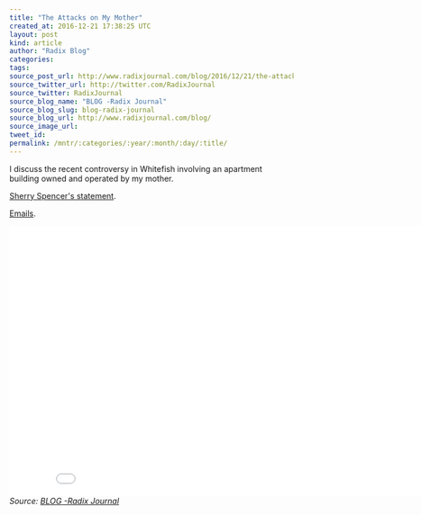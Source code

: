 ```yaml
---
title: "The Attacks on My Mother"
created_at: 2016-12-21 17:38:25 UTC
layout: post
kind: article
author: "Radix Blog"
categories: 
tags: 
source_post_url: http://www.radixjournal.com/blog/2016/12/21/the-attacks-on-my-mother
source_twitter_url: http://twitter.com/RadixJournal
source_twitter: RadixJournal
source_blog_name: "BLOG -Radix Journal"
source_blog_slug: blog-radix-journal
source_blog_url: http://www.radixjournal.com/blog/
source_image_url: 
tweet_id:
permalink: /mntr/:categories/:year/:month/:day/:title/
---
```

<p>I discuss the recent controversy in Whitefish involving an apartment building owned and operated by my mother.</p>
<p><a href="https://medium.com/@recnepss/does-love-really-live-here-fff159563ba3">Sherry Spencer's statement</a>.</p>
<p><a href="https://www.scribd.com/document/334219220/Emails">Emails</a>.</p>
<iframe scrolling="no" allowfullscreen="" src="//www.youtube.com/embed/lo21-mTYqho?wmode=opaque&amp;enablejsapi=1" width="854" frameborder="0" height="480">
</iframe><div class="">
    <i>Source: <a href="http://www.radixjournal.com/blog/">BLOG -Radix Journal</a></i>
</div>
